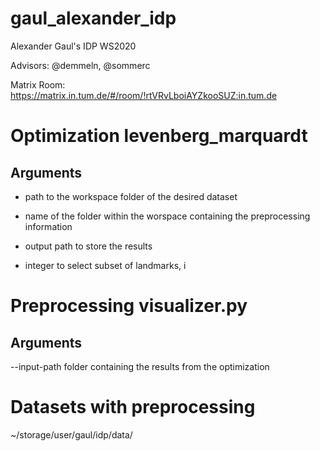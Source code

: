 # gaul_alexander_idp

Alexander Gaul's IDP WS2020

Advisors: @demmeln, @sommerc

Matrix Room: https://matrix.in.tum.de/#/room/!rtVRvLboiAYZkooSUZ:in.tum.de


# Optimization levenberg_marquardt
## Arguments
- path to the workspace folder of the desired dataset

- name of the folder within the worspace containing the preprocessing information

- output path to store the results

- integer to select subset of landmarks, i 


# Preprocessing visualizer.py
## Arguments
--input-path 
	folder containing the results from the optimization

# Datasets with preprocessing
~/storage/user/gaul/idp/data/